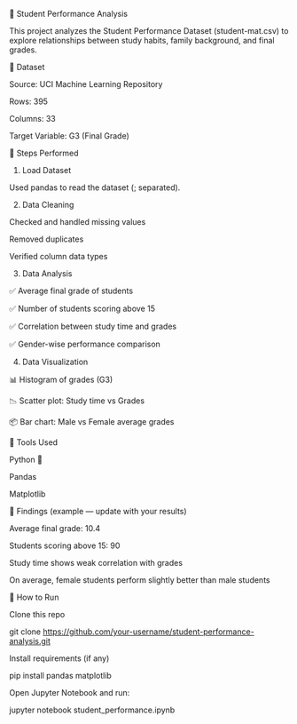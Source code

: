 📘 Student Performance Analysis

This project analyzes the Student Performance Dataset (student-mat.csv) to explore relationships between study habits, family background, and final grades.

📂 Dataset

Source: UCI Machine Learning Repository

Rows: 395

Columns: 33

Target Variable: G3 (Final Grade)

🔹 Steps Performed
1. Load Dataset

Used pandas to read the dataset (; separated).

2. Data Cleaning

Checked and handled missing values

Removed duplicates

Verified column data types

3. Data Analysis

✅ Average final grade of students

✅ Number of students scoring above 15

✅ Correlation between study time and grades

✅ Gender-wise performance comparison

4. Data Visualization

📊 Histogram of grades (G3)

📉 Scatter plot: Study time vs Grades

📦 Bar chart: Male vs Female average grades

🔎 Tools Used

Python 🐍

Pandas

Matplotlib

📌 Findings (example — update with your results)

Average final grade: 10.4

Students scoring above 15: 90

Study time shows weak correlation with grades

On average, female students perform slightly better than male students

🚀 How to Run

Clone this repo

git clone https://github.com/your-username/student-performance-analysis.git


Install requirements (if any)

pip install pandas matplotlib


Open Jupyter Notebook and run:

jupyter notebook student_performance.ipynb
